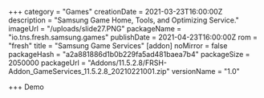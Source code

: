+++
category = "Games"
creationDate = 2021-03-23T16:00:00Z
description = "Samsung Game Home, Tools, and Optimizing Service."
imageUrl = "/uploads/slide27.PNG"
packageName = "io.tns.fresh.samsung.games"
publishDate = 2021-04-23T16:00:00Z
rom = "fresh"
title = "Samsung Game Services"
[addon]
noMirror = false
packageHash = "a2a881886d1b0b229fa5ad481baea7b4"
packageSize = 2050000
packageUrl = "Addons/11.5.2.8/FRSH-Addon_GameServices_11.5.2.8_20210221001.zip"
versionName = "1.0"

+++
Demo